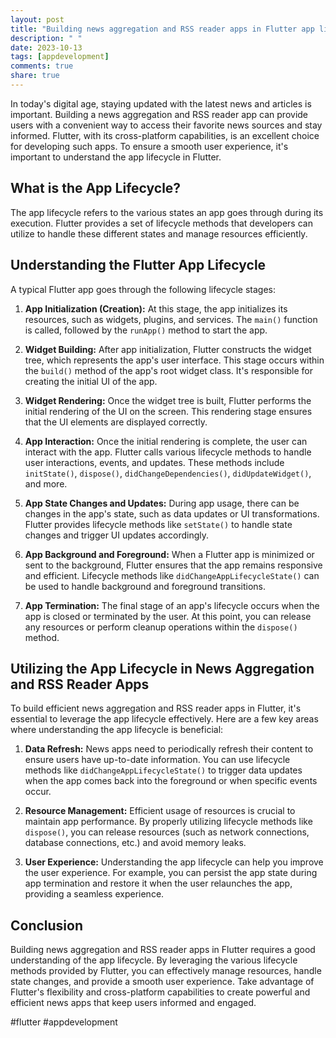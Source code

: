 ```yaml
---
layout: post
title: "Building news aggregation and RSS reader apps in Flutter app lifecycle"
description: " "
date: 2023-10-13
tags: [appdevelopment]
comments: true
share: true
---
```


In today's digital age, staying updated with the latest news and articles is important. Building a news aggregation and RSS reader app can provide users with a convenient way to access their favorite news sources and stay informed. Flutter, with its cross-platform capabilities, is an excellent choice for developing such apps. To ensure a smooth user experience, it's important to understand the app lifecycle in Flutter.

## What is the App Lifecycle?

The app lifecycle refers to the various states an app goes through during its execution. Flutter provides a set of lifecycle methods that developers can utilize to handle these different states and manage resources efficiently.

## Understanding the Flutter App Lifecycle

A typical Flutter app goes through the following lifecycle stages:

1. **App Initialization (Creation):** At this stage, the app initializes its resources, such as widgets, plugins, and services. The `main()` function is called, followed by the `runApp()` method to start the app.

2. **Widget Building:** After app initialization, Flutter constructs the widget tree, which represents the app's user interface. This stage occurs within the `build()` method of the app's root widget class. It's responsible for creating the initial UI of the app.

3. **Widget Rendering:** Once the widget tree is built, Flutter performs the initial rendering of the UI on the screen. This rendering stage ensures that the UI elements are displayed correctly.

4. **App Interaction:** Once the initial rendering is complete, the user can interact with the app. Flutter calls various lifecycle methods to handle user interactions, events, and updates. These methods include `initState()`, `dispose()`, `didChangeDependencies()`, `didUpdateWidget()`, and more.

5. **App State Changes and Updates:** During app usage, there can be changes in the app's state, such as data updates or UI transformations. Flutter provides lifecycle methods like `setState()` to handle state changes and trigger UI updates accordingly.

6. **App Background and Foreground:** When a Flutter app is minimized or sent to the background, Flutter ensures that the app remains responsive and efficient. Lifecycle methods like `didChangeAppLifecycleState()` can be used to handle background and foreground transitions.

7. **App Termination:** The final stage of an app's lifecycle occurs when the app is closed or terminated by the user. At this point, you can release any resources or perform cleanup operations within the `dispose()` method.

## Utilizing the App Lifecycle in News Aggregation and RSS Reader Apps

To build efficient news aggregation and RSS reader apps in Flutter, it's essential to leverage the app lifecycle effectively. Here are a few key areas where understanding the app lifecycle is beneficial:

1. **Data Refresh:** News apps need to periodically refresh their content to ensure users have up-to-date information. You can use lifecycle methods like `didChangeAppLifecycleState()` to trigger data updates when the app comes back into the foreground or when specific events occur.

2. **Resource Management:** Efficient usage of resources is crucial to maintain app performance. By properly utilizing lifecycle methods like `dispose()`, you can release resources (such as network connections, database connections, etc.) and avoid memory leaks.

3. **User Experience:** Understanding the app lifecycle can help you improve the user experience. For example, you can persist the app state during app termination and restore it when the user relaunches the app, providing a seamless experience.

## Conclusion

Building news aggregation and RSS reader apps in Flutter requires a good understanding of the app lifecycle. By leveraging the various lifecycle methods provided by Flutter, you can effectively manage resources, handle state changes, and provide a smooth user experience. Take advantage of Flutter's flexibility and cross-platform capabilities to create powerful and efficient news apps that keep users informed and engaged.

\#flutter #appdevelopment